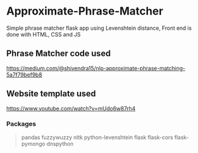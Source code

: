 # Approximate-Phrase-Matcher
Simple phrase matcher flask app using Levenshtein distance, Front end is done with HTML, CSS and JS

## Phrase Matcher code used
https://medium.com/@shivendra15/nlp-approximate-phrase-matching-5a7f79bef9b8

## Website template used
https://www.youtube.com/watch?v=mUdo6w87rh4

### Packages
>pandas 
>fuzzywuzzy 
>nltk 
>python-levenshtein 
>flask
>flask-cors 
>flask-pymongo 
>dnspython 
